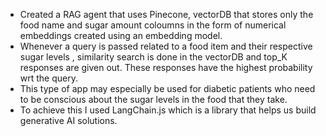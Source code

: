 * Created a RAG agent that uses Pinecone, vectorDB that stores only the food name and sugar amount coloumns in the form of 
 numerical embeddings created using an embedding model.
* Whenever a query is passed related to a food item and their respective sugar levels , similarity search is done in the vectorDB and top_K responses are
  given out. These responses have the highest probability wrt the query.
* This type of app may especially be used for diabetic patients who need to be conscious about the sugar levels in the food that they take.
* To achieve this I used LangChain.js which is a library that helps us build generative AI solutions.

